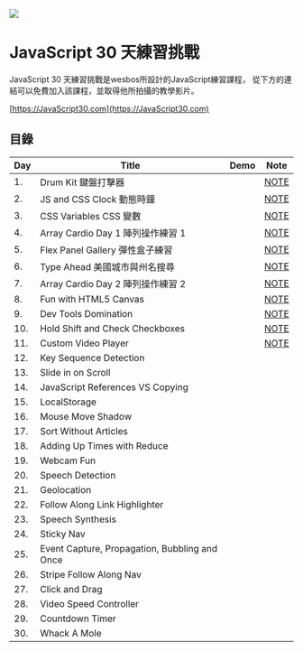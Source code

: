 ![](https://javascript30.com/images/JS3-social-share.png)

# JavaScript 30 天練習挑戰

JavaScript 30 天練習挑戰是wesbos所設計的JavaScript練習課程，
從下方的連結可以免費加入該課程，並取得他所拍攝的教學影片。

[https://JavaScript30.com](https://JavaScript30.com)

## 目錄

|Day|Title|Demo|Note|
|---|-----|----|--------|
|1.|Drum Kit 鍵盤打擊器||[NOTE](https://github.com/dh-46/JavaScript30_dh46.tw/tree/master/01%20-%20JavaScript%20Drum%20Kit)|
|2.|JS and CSS Clock 動態時鐘||[NOTE](https://github.com/dh-46/JavaScript30_dh46.tw/tree/master/02%20-%20JS%20and%20CSS%20Clock)|
|3.|CSS Variables CSS 變數||[NOTE](https://github.com/dh-46/JavaScript30_dh46.tw/tree/master/03%20-%20CSS%20Variables)|
|4.|Array Cardio Day 1 陣列操作練習 1||[NOTE](https://github.com/dh-46/JavaScript30_dh46.tw/tree/master/04%20-%20Array%20Cardio%20Day%201)|
|5.|Flex Panel Gallery 彈性盒子練習||[NOTE](https://github.com/dh-46/JavaScript30_dh46.tw/tree/master/05%20-%20Flex%20Panel%20Gallery)|
|6.|Type Ahead 美國城市與州名搜尋||[NOTE](https://github.com/dh-46/JavaScript30_dh46.tw/tree/master/06%20-%20Type%20Ahead)|
|7.|Array Cardio Day 2 陣列操作練習 2||[NOTE](https://github.com/dh-46/JavaScript30_dh46.tw/tree/master/07%20-%20Array%20Cardio%20Day%202)|
|8.|Fun with HTML5 Canvas||[NOTE](https://github.com/dh-46/JavaScript30_dh46.tw/tree/master/08%20-%20Fun%20with%20HTML5%20Canvas)|
|9.|Dev Tools Domination||[NOTE](https://github.com/dh-46/JavaScript30_dh46.tw/tree/master/09%20-%20Dev%20Tools%20Domination)|
|10.|Hold Shift and Check Checkboxes||[NOTE](https://github.com/dh-46/JavaScript30_dh46.tw/tree/master/10%20-%20Hold%20Shift%20and%20Check%20Checkboxes)|
|11.|Custom Video Player||[NOTE](https://github.com/dh-46/JavaScript30_dh46.tw/tree/master/11%20-%20Custom%20Video%20Player)|
|12.|Key Sequence Detection|||
|13.|Slide in on Scroll|||
|14.|JavaScript References VS Copying|||
|15.|LocalStorage|||
|16.|Mouse Move Shadow|||
|17.|Sort Without Articles|||
|18.|Adding Up Times with Reduce|||
|19.|Webcam Fun|||
|20.|Speech Detection|||
|21.|Geolocation|||
|22.|Follow Along Link Highlighter|||
|23.|Speech Synthesis|||
|24.|Sticky Nav|||
|25.|Event Capture, Propagation, Bubbling and Once|||
|26.|Stripe Follow Along Nav|||
|27.|Click and Drag|||
|28.|Video Speed Controller|||
|29.|Countdown Timer|||
|30.|Whack A Mole|||
